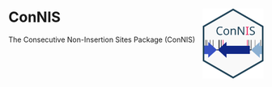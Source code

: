 # ConNIS <img src="./www/Logo.svg" alt="ConNIS" align="right" width="120"/>

The Consecutive Non-Insertion Sites Package (ConNIS) 
